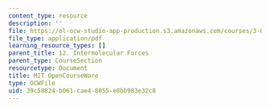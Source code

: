 ```yaml
---
content_type: resource
description: ''
file: https://ol-ocw-studio-app-production.s3.amazonaws.com/courses/3-091sc-introduction-to-solid-state-chemistry-fall-2010/39c58824b061cae48055e8bb983e32c8_MIT3_091SCF10lec12_iPOD.pdf
file_type: application/pdf
learning_resource_types: []
parent_title: 12. Intermolecular Forces
parent_type: CourseSection
resourcetype: Document
title: MIT OpenCourseWare
type: OCWFile
uid: 39c58824-b061-cae4-8055-e8bb983e32c8
---
```

